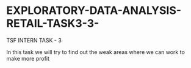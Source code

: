# EXPLORATORY-DATA-ANALYSIS-RETAIL-TASK3-3-
TSF INTERN TASK - 3

In this task we will try to find out the weak areas where we can work to make more profit
